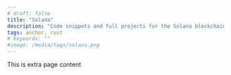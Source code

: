 ```yaml
---
# draft: false
title: "Solana"
description: "Code snippets and full projects for the Solana blockchain. Including dApps, NFTs, and more."
tags: anchor, rust
# keywords: ""
#image: /media/tags/solana.png
---
```


This is extra page content
